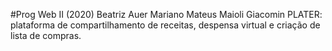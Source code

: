 #Prog Web II (2020)
Beatriz Auer Mariano
Mateus Maioli Giacomin
PLATER: plataforma de compartilhamento de receitas, despensa virtual e criação de lista de compras.
